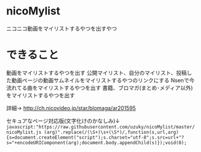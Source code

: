 nicoMylist
==========

ニコニコ動画をマイリストするやつを出すやつ

できること
==========
動画をマイリストするやつを出す
公開マイリスト、自分のマイリスト、投稿した動画ページの動画サムネイルをマイリストするやつのリンクにする
Nsenで今流れてる曲をマイリストするやつを出す
書籍、ブロマガ(まとめ･メディア以外)をマイリストするやつを出す

詳細-> http://ch.nicovideo.jp/star/blomaga/ar201595


セキュアなページ対応版(文字化けのかなしみ)↓
`javascript:"https://raw.githubusercontent.com/uzuky/nicoMylist/master/nicoMylist.js (arg)".replace(/(\S+)\s+(\S*)/,function(s,url,arg){s=document.createElement("script");s.charset="utf-8";s.src=url+"?s="+encodeURIComponent(arg);document.body.appendChild(s)});void(0);`
